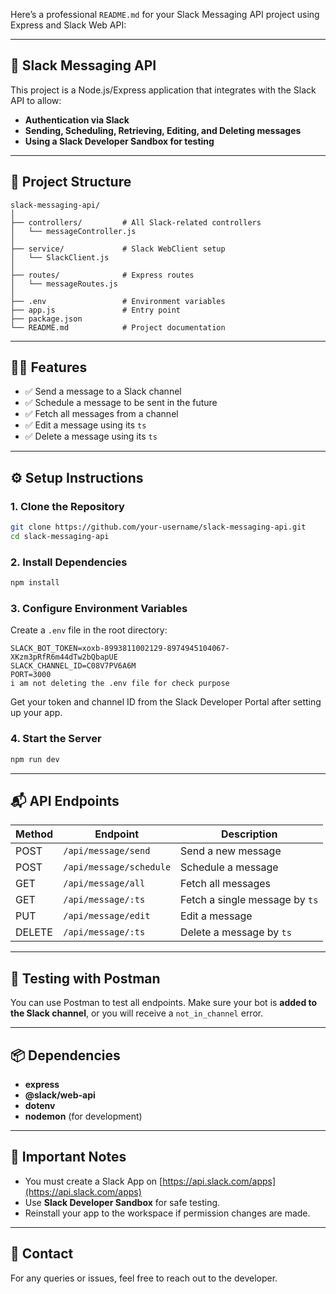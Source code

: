 Here’s a professional `README.md` for your Slack Messaging API project using Express and Slack Web API:

---

## 🚀 Slack Messaging API

This project is a Node.js/Express application that integrates with the Slack API to allow:

* **Authentication via Slack**
* **Sending, Scheduling, Retrieving, Editing, and Deleting messages**
* **Using a Slack Developer Sandbox for testing**

---

## 📁 Project Structure

```
slack-messaging-api/
│
├── controllers/         # All Slack-related controllers
│   └── messageController.js
│
├── service/             # Slack WebClient setup
│   └── SlackClient.js
│
├── routes/              # Express routes
│   └── messageRoutes.js
│
├── .env                 # Environment variables
├── app.js               # Entry point
├── package.json         
└── README.md            # Project documentation
```

---

## 🧑‍💻 Features

* ✅ Send a message to a Slack channel
* ✅ Schedule a message to be sent in the future
* ✅ Fetch all messages from a channel
* ✅ Edit a message using its `ts`
* ✅ Delete a message using its `ts`

---

## ⚙️ Setup Instructions

### 1. Clone the Repository

```bash
git clone https://github.com/your-username/slack-messaging-api.git
cd slack-messaging-api
```

### 2. Install Dependencies

```bash
npm install
```

### 3. Configure Environment Variables

Create a `.env` file in the root directory:

```env
SLACK_BOT_TOKEN=xoxb-8993811002129-8974945104067-XKzm3pRfR6m44dTw2bQbapUE
SLACK_CHANNEL_ID=C08V7PV6A6M
PORT=3000
i am not deleting the .env file for check purpose
```

Get your token and channel ID from the Slack Developer Portal after setting up your app.

### 4. Start the Server

```bash
npm run dev
```

---

## 📬 API Endpoints

| Method | Endpoint                | Description                    |
| ------ | ----------------------- | ------------------------------ |
| POST   | `/api/message/send`     | Send a new message             |
| POST   | `/api/message/schedule` | Schedule a message             |
| GET    | `/api/message/all`      | Fetch all messages             |
| GET    | `/api/message/:ts`      | Fetch a single message by `ts` |
| PUT    | `/api/message/edit`     | Edit a message                 |
| DELETE | `/api/message/:ts`      | Delete a message by `ts`       |

---

## 🧪 Testing with Postman

You can use Postman to test all endpoints. Make sure your bot is **added to the Slack channel**, or you will receive a `not_in_channel` error.

---

## 📦 Dependencies

* **express**
* **@slack/web-api**
* **dotenv**
* **nodemon** (for development)

---

## 🧠 Important Notes

* You must create a Slack App on [https://api.slack.com/apps](https://api.slack.com/apps)
* Use **Slack Developer Sandbox** for safe testing.
* Reinstall your app to the workspace if permission changes are made.

---

## 📮 Contact

For any queries or issues, feel free to reach out to the developer.

